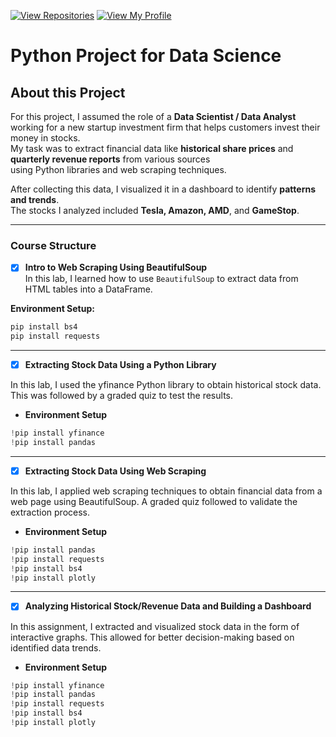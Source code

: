 [![View Repositories](https://img.shields.io/badge/View-My_Repositories-blue?logo=GitHub)](https://github.com/Yulia-Momotyuk?tab=repositories)
[![View My Profile](https://img.shields.io/badge/View-My_Profile-green?logo=GitHub)](https://github.com/Yulia-Momotyuk)
# Python Project for Data Science

## About this Project
For this project, I assumed the role of a **Data Scientist / Data Analyst** working for a new startup investment firm  that helps customers invest their money in stocks.  
My task was to extract financial data like **historical share prices** and **quarterly revenue reports** from various sources  
using Python libraries and web scraping techniques.  

After collecting this data, I visualized it in a dashboard to identify **patterns and trends**.  
The stocks I analyzed included **Tesla, Amazon, AMD**, and **GameStop**.

---

### Course Structure

- [x] **Intro to Web Scraping Using BeautifulSoup**  
In this lab, I learned how to use `BeautifulSoup` to extract data from HTML tables into a DataFrame.  

**Environment Setup:**
```bash
pip install bs4  
pip install requests
```
---
- [x] **Extracting Stock Data Using a Python Library**

In this lab, I used the yfinance Python library to obtain historical stock data.
This was followed by a graded quiz to test the results.

* **Environment Setup**
```python
!pip install yfinance
!pip install pandas
```
---
- [x] **Extracting Stock Data Using Web Scraping**

In this lab, I applied web scraping techniques to obtain financial data from a web page using BeautifulSoup.
A graded quiz followed to validate the extraction process.

* **Environment Setup**
```python
!pip install pandas
!pip install requests
!pip install bs4
!pip install plotly
```
---
- [x] **Analyzing Historical Stock/Revenue Data and Building a Dashboard**

In this assignment, I extracted and visualized stock data in the form of interactive graphs.
This allowed for better decision-making based on identified data trends.

* **Environment Setup**
```python
!pip install yfinance
!pip install pandas
!pip install requests
!pip install bs4
!pip install plotly
```

